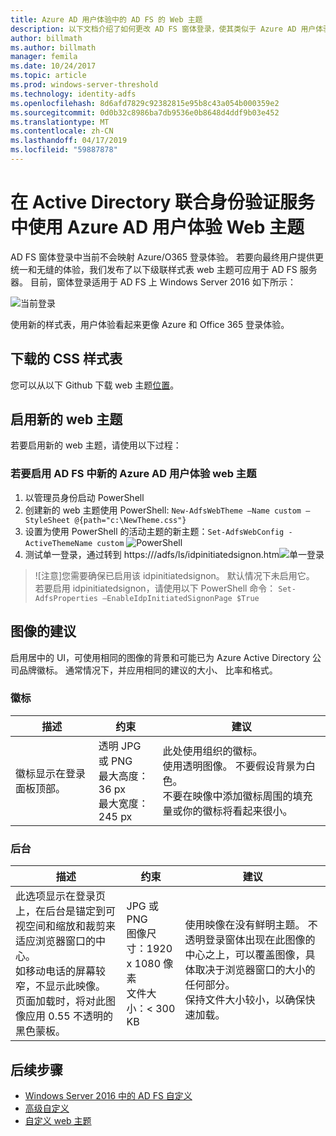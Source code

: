 ```yaml
---
title: Azure AD 用户体验中的 AD FS 的 Web 主题
description: 以下文档介绍了如何更改 AD FS 窗体登录，使其类似于 Azure AD 用户体验。
author: billmath
ms.author: billmath
manager: femila
ms.date: 10/24/2017
ms.topic: article
ms.prod: windows-server-threshold
ms.technology: identity-adfs
ms.openlocfilehash: 8d6afd7829c92382815e95b8c43a054b000359e2
ms.sourcegitcommit: 0d0b32c8986ba7db9536e0b8648d4ddf9b03e452
ms.translationtype: MT
ms.contentlocale: zh-CN
ms.lasthandoff: 04/17/2019
ms.locfileid: "59887878"
---
```

# <a name="using-an-azure-ad-ux-web-theme-in-active-directory-federation-services"></a>在 Active Directory 联合身份验证服务中使用 Azure AD 用户体验 Web 主题
AD FS 窗体登录中当前不会映射 Azure/O365 登录体验。  若要向最终用户提供更统一和无缝的体验，我们发布了以下级联样式表 web 主题可应用于 AD FS 服务器。  目前，窗体登录适用于 AD FS 上 Windows Server 2016 如下所示：

![当前登录](media/Azure-UX-Web-Theme-in-AD-FS/one.png)


使用新的样式表，用户体验看起来更像 Azure 和 Office 365 登录体验。

## <a name="download-the-css-style-sheet"></a>下载的 CSS 样式表
您可以从以下 Github 下载 web 主题[位置](https://github.com/Microsoft/adfsWebCustomization/tree/master/centeredUi)。


## <a name="enabling-the-new-web-theme"></a>启用新的 web 主题
若要启用新的 web 主题，请使用以下过程：

### <a name="to-enable-the-new-azure-ad-ux-web-theme-in-ad-fs"></a>若要启用 AD FS 中新的 Azure AD 用户体验 web 主题
1.  以管理员身份启动 PowerShell
2.  创建新的 web 主题使用 PowerShell:  `New-AdfsWebTheme –Name custom –StyleSheet @{path="c:\NewTheme.css"}`
3.  设置为使用 PowerShell 的活动主题的新主题：`Set-AdfsWebConfig -ActiveThemeName custom`
![PowerShell](media/Azure-UX-Web-Theme-in-AD-FS/two.png)
4.  测试单一登录，通过转到 https://<AD FS name.domain>/adfs/ls/idpinitiatedsignon.htm![单一登录](media/Azure-UX-Web-Theme-in-AD-FS/three.png)

> ![注意]您需要确保已启用该 idpinitiatedsignon。  默认情况下未启用它。  若要启用 idpinitiatedsignon，请使用以下 PowerShell 命令：  `Set-AdfsProperties –EnableIdpInitiatedSignonPage $True`

## <a name="image-recommendations"></a>图像的建议
启用居中的 UI，可使用相同的图像的背景和可能已为 Azure Active Directory 公司品牌徽标。 通常情况下，并应用相同的建议的大小、 比率和格式。

### <a name="logo"></a>徽标
描述 | 约束 | 建议
------- | ------- | ----------
徽标显示在登录面板顶部。 | 透明 JPG 或 PNG<br>最大高度：36 px<br>最大宽度：245 px | 此处使用组织的徽标。<br>使用透明图像。 不要假设背景为白色。<br>不要在映像中添加徽标周围的填充量或你的徽标将看起来很小。

### <a name="background"></a>后台
描述 | 约束 | 建议
------- | ------- | ----------
此选项显示在登录页上，在后台是锚定到可视空间和缩放和裁剪来适应浏览器窗口的中心。    <br>如移动电话的屏幕较窄，不显示此映像。<br>页面加载时，将对此图像应用 0.55 不透明的黑色蒙板。 | JPG 或 PNG<br>图像尺寸：1920 x 1080 像素<br>文件大小：&lt; 300 KB | <br>使用映像在没有鲜明主题。 不透明登录窗体出现在此图像的中心之上，可以覆盖图像，具体取决于浏览器窗口的大小的任何部分。<br>保持文件大小较小，以确保快速加载。

## <a name="next-steps"></a>后续步骤
- [Windows Server 2016 中的 AD FS 自定义](AD-FS-Customization-in-Windows-Server-2016.md)
- [高级自定义](Advanced-Customization-of-AD-FS-Sign-in-Pages.md)
- [自定义 web 主题](Custom-Web-Themes-in-AD-FS.md)

